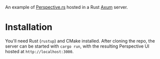 An example of [Perspective.rs](https://github.com/finos/perspective) hosted
in a Rust [Axum](https://github.com/tokio-rs/axum) server.

# Installation

You'll need Rust (`rustup`) and CMake installed. After cloning the repo, the
server can be started with `cargo run`, with the resulting Perspective UI
hosted at `http://localhost:3000`.